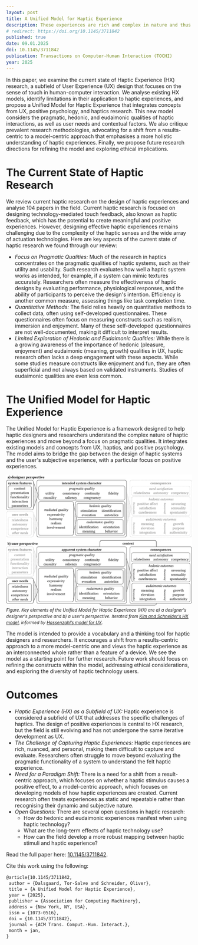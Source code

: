 ```yaml
---
layout: post
title: A Unified Model for Haptic Experience
description: These experiences are rich and complex in nature and thus challenging to design.
# redirect: https://doi.org/10.1145/3711842
published: true
date: 09.01.2025
doi: 10.1145/3711842
publication: Transactions on Computer-Human Interaction (TOCHI)
year: 2025
---
```


In this paper, we examine the current state of Haptic Experience (HX) research, a subfield of User Experience (UX) design that focuses on the sense of touch in human-computer interaction. 
We analyse existing HX models, identify limitations in their application to haptic experiences, and propose a Unified Model for Haptic Experience that integrates concepts from UX, positive psychology, and haptics research.
This new model considers the pragmatic, hedonic, and eudaimonic qualities of haptic interactions, as well as user needs and contextual factors. 
We also critique prevalent research methodologies, advocating for a shift from a results-centric to a model-centric approach that emphasises a more holistic understanding of haptic experiences. 
Finally, we propose future research directions for refining the model and exploring ethical implications.

# The Current State of Haptic Research
We review current haptic research on the design of haptic experiences and analyse 104 papers in the field.
Current haptic research is focused on designing technology-mediated touch feedback, also known as haptic feedback, which has the potential to create meaningful and positive experiences. However, designing effective haptic experiences remains challenging due to the complexity of the haptic senses and the wide array of actuation technologies.
Here are key aspects of the current state of haptic research we found through our review:
- *Focus on Pragmatic Qualities:* Much of the research in haptics concentrates on the pragmatic qualities of haptic systems, such as their utility and usability. Such research evaluates how well a haptic system works as intended, for example, if a system can mimic textures accurately. Researchers often measure the effectiveness of haptic designs by evaluating performance, physiological responses, and the ability of participants to perceive the design's intention. Efficiency is another common measure, assessing things like task completion time.
- *Quantitative Methods:* The field relies heavily on quantitative methods to collect data, often using self-developed questionnaires. These questionnaires often focus on measuring constructs such as realism, immersion and enjoyment. Many of these self-developed questionnaires are not well-documented, making it difficult to interpret results.
- *Limited Exploration of Hedonic and Eudaimonic Qualities:* While there is a growing awareness of the importance of hedonic (pleasure, enjoyment) and eudaimonic (meaning, growth) qualities in UX, haptic research often lacks a deep engagement with these aspects. While some studies measure constructs like enjoyment and fun, they are often superficial and not always based on validated instruments. Studies of eudaimonic qualities are even less common.


# The Unified Model for Haptic Experience
The Unified Model for Haptic Experience is a framework designed to help haptic designers and researchers understand the complex nature of haptic experiences and move beyond a focus on pragmatic qualities. 
It integrates existing models and concepts from UX, haptics, and positive psychology.
The model aims to bridge the gap between the design of haptic systems and the user's subjective experience, with a particular focus on positive experiences.

![The Unified Model for Haptic Experience](/assets/images/publications/unified-model.png)
<small>*Figure. Key elements of the Unified Model for Haptic Experience (HX) are a) a designer's designer's perspective and b) a user's perspective. Iterated from [Kim and Schneider’s HX model](https://doi.org/10.1145/3313831.3376280), informed by [Hassenzahl’s model for UX](https://doi.org/10.1007/978-3-319-68213-6_19).*</small>

The model is intended to provide a vocabulary and a thinking tool for haptic designers and researchers. 
It encourages a shift from a results-centric approach to a more model-centric one and views the haptic experience as an interconnected whole rather than a feature of a device. 
We see the model as a starting point for further research. 
Future work should focus on refining the constructs within the model, addressing ethical considerations, and exploring the diversity of haptic technology users.

# Outcomes
- *Haptic Experience (HX) as a Subfield of UX:* Haptic experience is considered a subfield of UX that addresses the specific challenges of haptics. The design of positive experiences is central to HX research, but the field is still evolving and has not undergone the same iterative development as UX.
- *The Challenge of Capturing Haptic Experiences:* Haptic experiences are rich, nuanced, and personal, making them difficult to capture and evaluate. Researchers often struggle to move beyond evaluating the pragmatic functionality of a system to understand the felt haptic experience.
- *Need for a Paradigm Shift:* There is a need for a shift from a result-centric approach, which focuses on whether a haptic stimulus causes a positive effect, to a model-centric approach, which focuses on developing models of how haptic experiences are created. Current research often treats experiences as static and repeatable rather than recognising their dynamic and subjective nature.
- *Open Questions:* There are several open questions in haptic research:
  - How do hedonic and eudaimonic experiences manifest when using haptic technology?
  - What are the long-term effects of haptic technology use?
  - How can the field develop a more robust mapping between haptic stimuli and haptic experience?

Read the full paper here: [10.1145/3711842](https://doi.org/10.1145/3711842).

Cite this work using the following:
```
@article{10.1145/3711842,
 author = {Dalsgaard, Tor-Salve and Schneider, Oliver},
 title = {A Unified Model for Haptic Experience},
 year = {2025},
 publisher = {Association for Computing Machinery},
 address = {New York, NY, USA},
 issn = {1073-0516},
 doi = {10.1145/3711842},
 journal = {ACM Trans. Comput.-Hum. Interact.},
 month = jan,
}
```